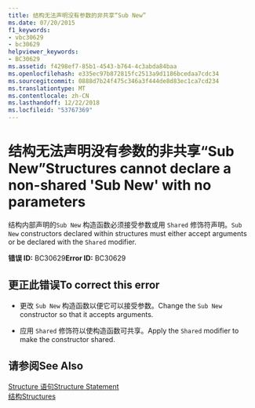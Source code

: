 ```yaml
---
title: 结构无法声明没有参数的非共享“Sub New”
ms.date: 07/20/2015
f1_keywords:
- vbc30629
- bc30629
helpviewer_keywords:
- BC30629
ms.assetid: f4298ef7-85b1-4543-b764-4c3abda84baa
ms.openlocfilehash: e335ec97b872815fc2513a9d1186bcedaa7cdc34
ms.sourcegitcommit: 0888d7b24f475c346a3f444de8d83ec1ca7cd234
ms.translationtype: MT
ms.contentlocale: zh-CN
ms.lasthandoff: 12/22/2018
ms.locfileid: "53767369"
---
```

# <a name="structures-cannot-declare-a-non-shared-sub-new-with-no-parameters"></a><span data-ttu-id="91f5d-102">结构无法声明没有参数的非共享“Sub New”</span><span class="sxs-lookup"><span data-stu-id="91f5d-102">Structures cannot declare a non-shared 'Sub New' with no parameters</span></span>
<span data-ttu-id="91f5d-103">结构内部声明的`Sub New` 构造函数必须接受参数或用 `Shared` 修饰符声明。</span><span class="sxs-lookup"><span data-stu-id="91f5d-103">`Sub New` constructors declared within structures must either accept arguments or be declared with the `Shared` modifier.</span></span>  
  
 <span data-ttu-id="91f5d-104">**错误 ID:** BC30629</span><span class="sxs-lookup"><span data-stu-id="91f5d-104">**Error ID:** BC30629</span></span>  
  
## <a name="to-correct-this-error"></a><span data-ttu-id="91f5d-105">更正此错误</span><span class="sxs-lookup"><span data-stu-id="91f5d-105">To correct this error</span></span>  
  
-   <span data-ttu-id="91f5d-106">更改 `Sub New` 构造函数以便它可以接受参数。</span><span class="sxs-lookup"><span data-stu-id="91f5d-106">Change the `Sub New` constructor so that it accepts arguments.</span></span>  
  
-   <span data-ttu-id="91f5d-107">应用 `Shared` 修饰符以使构造函数可共享。</span><span class="sxs-lookup"><span data-stu-id="91f5d-107">Apply the `Shared` modifier to make the constructor shared.</span></span>  
  
## <a name="see-also"></a><span data-ttu-id="91f5d-108">请参阅</span><span class="sxs-lookup"><span data-stu-id="91f5d-108">See Also</span></span>  
 [<span data-ttu-id="91f5d-109">Structure 语句</span><span class="sxs-lookup"><span data-stu-id="91f5d-109">Structure Statement</span></span>](../../visual-basic/language-reference/statements/structure-statement.md)  
 [<span data-ttu-id="91f5d-110">结构</span><span class="sxs-lookup"><span data-stu-id="91f5d-110">Structures</span></span>](../../visual-basic/programming-guide/language-features/data-types/structures.md)
